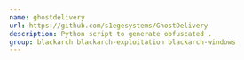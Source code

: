 ```yaml
---
name: ghostdelivery
url: https://github.com/s1egesystems/GhostDelivery
description: Python script to generate obfuscated .
group: blackarch blackarch-exploitation blackarch-windows
---
```

